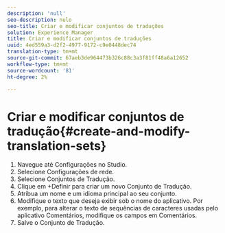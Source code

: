 ```yaml
---
description: 'null'
seo-description: nulo
seo-title: Criar e modificar conjuntos de traduções
solution: Experience Manager
title: Criar e modificar conjuntos de traduções
uuid: 4ed559a3-d2f2-4977-9172-c9e0448dec74
translation-type: tm+mt
source-git-commit: 67aeb3de964473b326c88c3a3f81ff48a6a12652
workflow-type: tm+mt
source-wordcount: '81'
ht-degree: 2%

---
```



# Criar e modificar conjuntos de tradução{#create-and-modify-translation-sets}

1. Navegue até Configurações no Studio.
1. Selecione Configurações de rede.
1. Selecione Conjuntos de Tradução.
1. Clique em +Definir para criar um novo Conjunto de Tradução.
1. Atribua um nome e um idioma principal ao seu conjunto.
1. Modifique o texto que deseja exibir sob o nome do aplicativo. Por exemplo, para alterar o texto de sequências de caracteres usadas pelo aplicativo Comentários, modifique os campos em Comentários.
1. Salve o Conjunto de Tradução.
